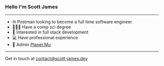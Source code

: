 ### Hello I'm Scott James
___
- ✉ Postman looking to become a full time software engineer
- 👨🏼‍🎓 Have a comp sci degree
- 🧠 Interested in full stack development
- 💻 Have professional experience
- 🎵 Admin [Planet.Mu](https://planet.mu/)
___
Get in touch at [contact@scott-james.dev](mailto:contact@scott-james.dev)

